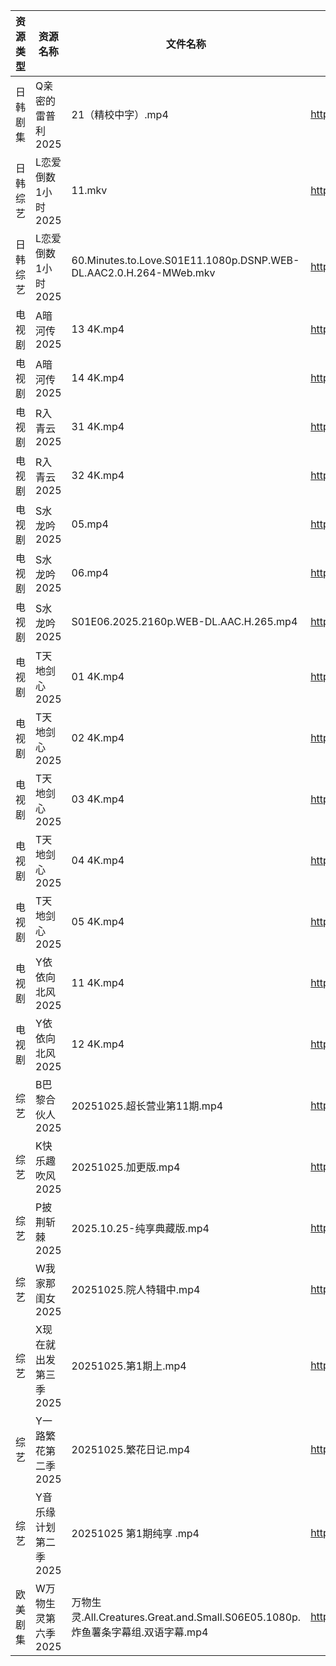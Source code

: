 | 资源类型 | 资源名称          | 文件名称                                                              | 分享链接                                 | 更新时间                |
| ---- | ------------- | ----------------------------------------------------------------- | ------------------------------------ | ------------------- |
| 日韩剧集 | Q亲密的雷普利2025   | 21（精校中字）.mp4                                                      | https://pan.quark.cn/s/8cb9fd7634af  | 2025-10-25 10:23:02 |
| 日韩综艺 | L恋爱倒数1小时2025  | 11.mkv                                                            | https://pan.quark.cn/s/8e32fe75dba6  | 2025-10-25 12:29:07 |
| 日韩综艺 | L恋爱倒数1小时2025  | 60.Minutes.to.Love.S01E11.1080p.DSNP.WEB-DL.AAC2.0.H.264-MWeb.mkv | https://pan.quark.cn/s/8e32fe75dba6  | 2025-10-25 19:28:55 |
| 电视剧  | A暗河传2025      | 13 4K.mp4                                                         | https://www.alipan.com/s/h2Y2d4BMiik | 2025-10-25 18:03:17 |
| 电视剧  | A暗河传2025      | 14 4K.mp4                                                         | https://www.alipan.com/s/h2Y2d4BMiik | 2025-10-25 18:03:17 |
| 电视剧  | R入青云2025      | 31 4K.mp4                                                         | https://www.alipan.com/s/7kV94cu2ZMy | 2025-10-25 16:03:45 |
| 电视剧  | R入青云2025      | 32 4K.mp4                                                         | https://www.alipan.com/s/7kV94cu2ZMy | 2025-10-25 16:03:45 |
| 电视剧  | S水龙吟2025      | 05.mp4                                                            | https://www.alipan.com/s/6dPDkThbv1x | 2025-10-25 21:03:59 |
| 电视剧  | S水龙吟2025      | 06.mp4                                                            | https://www.alipan.com/s/6dPDkThbv1x | 2025-10-25 21:03:58 |
| 电视剧  | S水龙吟2025      | S01E06.2025.2160p.WEB-DL.AAC.H.265.mp4                            | https://pan.quark.cn/s/6c3fa8ea14c4  | 2025-10-25 19:23:19 |
| 电视剧  | T天地剑心2025     | 01 4K.mp4                                                         | https://www.alipan.com/s/da1XqYJmDWM | 2025-10-25 18:04:11 |
| 电视剧  | T天地剑心2025     | 02 4K.mp4                                                         | https://www.alipan.com/s/da1XqYJmDWM | 2025-10-25 18:04:11 |
| 电视剧  | T天地剑心2025     | 03 4K.mp4                                                         | https://www.alipan.com/s/da1XqYJmDWM | 2025-10-25 18:04:10 |
| 电视剧  | T天地剑心2025     | 04 4K.mp4                                                         | https://www.alipan.com/s/da1XqYJmDWM | 2025-10-25 18:04:10 |
| 电视剧  | T天地剑心2025     | 05 4K.mp4                                                         | https://www.alipan.com/s/da1XqYJmDWM | 2025-10-25 18:04:10 |
| 电视剧  | Y依依向北风2025    | 11 4K.mp4                                                         | https://www.alipan.com/s/D5ifn8EewgV | 2025-10-25 08:04:27 |
| 电视剧  | Y依依向北风2025    | 12 4K.mp4                                                         | https://www.alipan.com/s/D5ifn8EewgV | 2025-10-25 08:04:26 |
| 综艺   | B巴黎合伙人2025    | 20251025.超长营业第11期.mp4                                             | https://pan.quark.cn/s/4264ec5c7676  | 2025-10-25 16:27:04 |
| 综艺   | K快乐趣吹风2025    | 20251025.加更版.mp4                                                  | https://pan.quark.cn/s/2e73ee655d53  | 2025-10-25 16:29:00 |
| 综艺   | P披荆斩棘2025     | 2025.10.25-纯享典藏版.mp4                                              | https://pan.quark.cn/s/9ae1eb01008d  | 2025-10-25 16:30:18 |
| 综艺   | W我家那闺女2025    | 20251025.院人特辑中.mp4                                                | https://pan.quark.cn/s/382e9ca0c203  | 2025-10-25 16:31:22 |
| 综艺   | X现在就出发第三季2025 | 20251025.第1期上.mp4                                                 | https://pan.quark.cn/s/857fd8309a69  | 2025-10-25 12:31:52 |
| 综艺   | Y一路繁花第二季2025  | 20251025.繁花日记.mp4                                                 | https://pan.quark.cn/s/d58f24bbf057  | 2025-10-25 16:32:38 |
| 综艺   | Y音乐缘计划第二季2025 | 20251025 第1期纯享 .mp4                                               | https://pan.quark.cn/s/8efc5bd41321  | 2025-10-25 19:32:17 |
| 欧美剧集 | W万物生灵第六季2025  | 万物生灵.All.Creatures.Great.and.Small.S06E05.1080p.炸鱼薯条字幕组.双语字幕.mp4  | https://pan.quark.cn/s/6bed80ca39f7  | 2025-10-25 01:24:38 |
